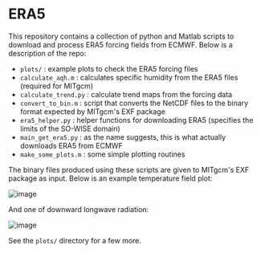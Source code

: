 # ERA5

This repository contains a collection of python and Matlab scripts to download and process ERA5 forcing fields from ECMWF. Below is a description of the repo:

- `plots/` : example plots to check the ERA5 forcing files
- `calculate_aqh.m` : calculates specific humidity from the ERA5 files (required for MITgcm)
- `calculate_trend.py` : calculate trend maps from the forcing data
- `convert_to_bin.m` : script that converts the NetCDF files to the binary format expected by MITgcm's EXF package
- `era5_helper.py` : helper functions for downloading ERA5 (specifies the limits of the SO-WISE domain)
- `main_get_era5.py` : as the name suggests, this is what actually downloads ERA5 from ECMWF
- `make_some_plots.m` : some simple plotting routines

The binary files produced using these scripts are given to MITgcm's EXF package as input. Below is an example temperature field plot:

![image](https://user-images.githubusercontent.com/11757453/216313214-8d2c9bcc-1f7b-4c71-8e35-837f9bc4c54d.png)

And one of downward longwave radiation:

![image](https://user-images.githubusercontent.com/11757453/216313791-441fb9b2-7f85-41eb-b52a-e29bf249c932.png)

See the `plots/` directory for a few more.
